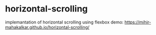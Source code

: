 # horizontal-scrolling
implemantation of horizontal scrolling using flexbox
demo: https://mihir-mahakalkar.github.io/horizontal-scrolling/
